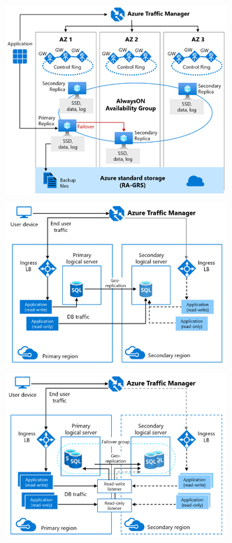 

![Availability zone architecture](../media/az.png)

![Geo-replication architecture](../media/georep.png)

![Auto-failover group architecture](../media/autofg.png)

